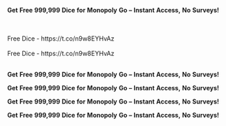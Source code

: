 <strong>Get</strong> <strong>Free</strong> <strong>999,999</strong> <strong>Dice</strong> <strong>for</strong> <strong>Monopoly</strong> <strong>Go</strong> <strong>–</strong> <strong>Instant</strong> <strong>Access,</strong> <strong>No</strong> <strong>Surveys!</strong>

<br>
<br>Free Dice - https://t.co/n9w8EYHvAz
<br>
<br>Free Dice - https://t.co/n9w8EYHvAz
<br>
<br>

<strong>Get</strong> <strong>Free</strong> <strong>999,999</strong> <strong>Dice</strong> <strong>for</strong> <strong>Monopoly</strong> <strong>Go</strong> <strong>–</strong> <strong>Instant</strong> <strong>Access,</strong> <strong>No</strong> <strong>Surveys!</strong>

<strong>Get</strong> <strong>Free</strong> <strong>999,999</strong> <strong>Dice</strong> <strong>for</strong> <strong>Monopoly</strong> <strong>Go</strong> <strong>–</strong> <strong>Instant</strong> <strong>Access,</strong> <strong>No</strong> <strong>Surveys!</strong>

<strong>Get</strong> <strong>Free</strong> <strong>999,999</strong> <strong>Dice</strong> <strong>for</strong> <strong>Monopoly</strong> <strong>Go</strong> <strong>–</strong> <strong>Instant</strong> <strong>Access,</strong> <strong>No</strong> <strong>Surveys!</strong>

<strong>Get</strong> <strong>Free</strong> <strong>999,999</strong> <strong>Dice</strong> <strong>for</strong> <strong>Monopoly</strong> <strong>Go</strong> <strong>–</strong> <strong>Instant</strong> <strong>Access,</strong> <strong>No</strong> <strong>Surveys!</strong>
